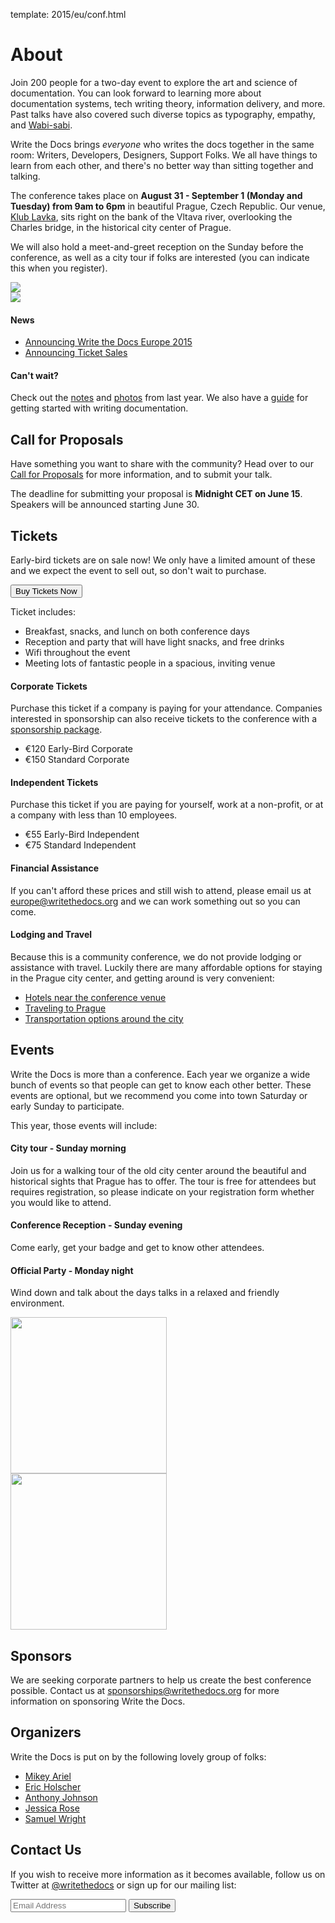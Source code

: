 template: 2015/eu/conf.html

# About

Join 200 people for a two-day event to explore the art and science of
documentation. You can look forward to learning more about
documentation systems, tech writing theory, information delivery, and
more. Past talks have also covered such diverse topics as typography,
empathy, and [Wabi-sabi][wabisabi].

Write the Docs brings *everyone* who writes the docs together in the same room:
Writers, Developers, Designers, Support Folks.
We all have things to learn from each other, and there's no better way than 
sitting together and talking.

The conference takes place on **August 31 - September 1 (Monday and Tuesday) from
9am to 6pm** in beautiful Prague, Czech Republic. Our venue, [Klub Lavka][klub-lavka],
sits right on the bank of the Vltava river, overlooking the Charles bridge, in the
historical city center of Prague.

We will also hold a meet-and-greet reception on the Sunday before the conference,
as well as a city tour if folks are interested (you can indicate this when you register).

<div class="row row-images">
  <div class="col-md-6 col-sm-6 col-sm-offset-0 col-xs-8 col-xs-offset-2">
    <a href="/conf/eu/2015/pics/venue_inside.jpg">
      <img src="/conf/eu/2015/pics/venue_inside.jpg" />
    </a>
  </div>
  <div class="col-md-6 col-sm-6 col-sm-offset-0 col-xs-8 col-xs-offset-2">
    <a href="/conf/eu/2015/pics/venue_outside_day.jpg">
      <img src="/conf/eu/2015/pics/venue_outside_day.jpg" />
    </a>
  </div>
</div>

#### News

* [Announcing Write the Docs Europe 2015](/conf/eu/2015/news/announcing-eu-2015)
* [Announcing Ticket Sales](/conf/eu/2015/news/announcing-eu-tickets)

<!---
* [Announcing Keynotes, Initial Sponsors, and a Reminder](/news/announcing-keynotes-sponsors-reminder)
* [Announcing Presentations and Speakers](/news/announcing-presentations)
-->

#### Can't wait?

Check out the [notes](http://andrewspittle.com/tag/write-the-docs/) and [photos](https://www.flickr.com/photos/writethedocs/sets/72157643390179734/) 
from last year. 
We also have a [guide](http://docs.writethedocs.org/) for getting started with writing documentation.


<a name="cfp"></a>

## Call for Proposals

Have something you want to share with the community?  Head over to our
[Call for Proposals](/conf/eu/2015/cfp) for more information, and to submit your
talk.

The deadline for submitting your proposal is **Midnight CET on June 15**.
Speakers will be announced starting June 30.


<a name="tickets"></a>

## Tickets

Early-bird tickets are on sale now! We only have a limited amount of these
and we expect the event to sell out, so don't wait to purchase.

<form method="GET" action="https://ti.to/writethedocs/write-the-docs-eu-2015">
  <button name="_" id="button-tito-writethedocs-write-the-docs-eu-2015-1">Buy Tickets Now</button>
</form>


Ticket includes:

* Breakfast, snacks, and lunch on both conference days
* Reception and party that will have light snacks, and free drinks
* Wifi throughout the event
* Meeting lots of fantastic people in a spacious, inviting venue

#### Corporate Tickets

Purchase this ticket if a company is paying for your attendance.
Companies interested in sponsorship can also receive tickets to the
conference with a [sponsorship package](#sponsors).

* €120 Early-Bird Corporate
* €150 Standard Corporate

#### Independent Tickets

Purchase this ticket if you are paying for yourself, work at a
non-profit, or at a company with less than 10 employees.

* €55 Early-Bird Independent
* €75 Standard Independent

#### Financial Assistance

If you can't afford these prices and still wish to attend, please email
us at [europe@writethedocs.org][europe-email] and we can work something out so you can come.

#### Lodging and Travel

Because this is a community conference, we do not provide lodging
or assistance with travel. Luckily there are many affordable options 
for staying in the Prague city center, and getting around is very convenient:

* [Hotels near the conference venue](/conf/eu/2015/visiting/#where-to-stay)
* [Traveling to Prague](/conf/eu/2015/visiting/#traveling-to-prague)
* [Transportation options around the city](/conf/eu/2015/visiting/#how-to-get-around)


<a name="events"></a>

## Events

Write the Docs is more than a conference. Each year we organize a wide
bunch of events so that people can get to know each other better. 
These events are optional, but we recommend you come into town Saturday
or early Sunday to participate.

This year, those events will include:

#### City tour - Sunday morning

Join us for a walking tour of the old city center around the beautiful and historical
sights that Prague has to offer. The tour is free for attendees but requires registration,
so please indicate on your registration form whether you would like to attend.

#### Conference Reception - Sunday evening

Come early, get your badge and get to know other attendees.

#### Official Party - Monday night

Wind down and talk about the days talks in a relaxed and friendly environment.

<div class="row row-images">
  <div class="col-md-6 col-sm-6 col-sm-offset-0 col-xs-8 col-xs-offset-2">
    <a href="/conf/eu/2015/pics/charles_bridge.jpg">
      <img style="height: 250px;" src="/conf/eu/2015/pics/charles_bridge.jpg" />
    </a>
  </div>
  <div class="col-md-6 col-sm-6 col-sm-offset-0 col-xs-8 col-xs-offset-2">
    <a href="/conf/eu/2015/pics/venue_outside_night.jpg">
      <img style="height: 250px;" src="/conf/eu/2015/pics/venue_outside_night.jpg" />
    </a>
  </div>
</div>


<a name="sponsors"></a>

## Sponsors

We are seeking corporate partners to help us create the best conference
possible. Contact us at [sponsorships@writethedocs.org][sponsorships]
for more information on sponsoring Write the Docs.

<!---
This year's conference is graciously brought to you by the following companies:

<div class="row row-sponsors">
  <div class="col-md-8 col-md-offset-2 col-sm-8 col-sm-offset-2">
    <a href="https://wordpress.com"><img src="/img/2015/sponsors/wordpress.png" width=400/></a>
  </div>
  <div class="col-md-6 col-sm-6">
    <a href="https://basecamp.com"><img src="/img/2015/sponsors/basecamp.png" width=200/></a>
  </div>
  <div class="col-md-6 col-sm-6">
    <a href="https://github.com"><img src="/img/2015/sponsors/github.png" width=200/></a>
  </div>
  <div class="col-md-6 col-sm-6">
    <a href="https://rackspace.com"><img src="/img/2015/sponsors/rackspace.png" width=200/></a>
  </div>
  <div class="col-md-6 col-sm-6">
    <a href="https://salesforce.com"><img src="/img/2015/sponsors/salesforce.png" width=200/></a>
  </div>
</div>
-->

## Organizers

Write the Docs is put on by the following lovely group of folks:

* [Mikey Ariel](https://twitter.com/thatdocslady)
* [Eric Holscher](https://twitter.com/ericholscher)
* [Anthony Johnson](https://twitter.com/agjhnsn)
* [Jessica Rose](https://twitter.com/jesslynnrose)
* [Samuel Wright](https://twitter.com/plaindocs)

## Contact Us

If you wish to receive more information as it becomes available, follow
us on Twitter at [@writethedocs][twitter] or sign up for our mailing
list:

<div id="mc_embed_signup">
  <form action="http://writethedocs.us6.list-manage.com/subscribe/post?u=94377ea46d8b176a11a325d03&amp;id=232251933d" method="post" id="mc-embedded-subscribe-form" name="mc-embedded-subscribe-form" class="validate" target="_blank" novalidate="">
    <div class="mc-field-group input-append">
      <input type="email" placeholder="Email Address" value="" name="EMAIL" class="required email" id="mce-EMAIL">
      <input type="submit" value="Subscribe" name="subscribe" id="mc-embedded-subscribe" class="btn">
    </div>
    <div id="mce-responses" class="clear">
      <div class="response" id="mce-error-response" style="display:none"></div>
      <div class="response" id="mce-success-response" style="display:none"></div>
    </div>
  </form>
</div>

[klub-lavka]: http://www.lavka.cz/en/s
[wabisabi]: http://en.wikipedia.org/wiki/Wabi-sabi
[twitter]: https://twitter.com/writethedocs
[mailing-list]: http://eepurl.com/I37rP
[sponsorships]: mailto:sponsorships@writethedocs.org
[europe-email]: mailto:europe@writethedocs.org
